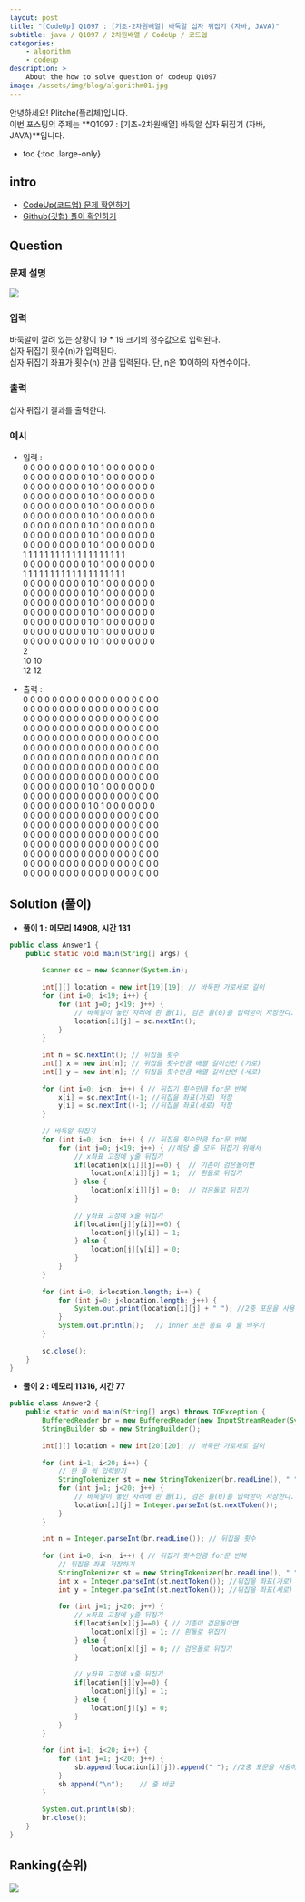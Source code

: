 ```yaml
---
layout: post
title: "[CodeUp] Q1097 : [기초-2차원배열] 바둑알 십자 뒤집기 (자바, JAVA)"
subtitle: java / Q1097 / 2차원배열 / CodeUp / 코드업
categories:
    - algorithm
    - codeup
description: >
    About the how to solve question of codeup Q1097
image: /assets/img/blog/algorithm01.jpg
---
```


안녕하세요! Plitche(플리체)입니다.  
이번 포스팅의 주제는 **Q1097 : [기초-2차원배열] 바둑알 십자 뒤집기 (자바, JAVA)**입니다.

* toc
{:toc .large-only}

## intro
* [CodeUp(코드업) 문제 확인하기](https://codeup.kr/problem.php?id=1097)  
* [Github(깃헙) 풀이 확인하기](https://github.com/plitche/CodeUp_Solution/tree/master/Q1001~Q1100/Q1097)  

## Question
### 문제 설명
![](/assets/post/codeup/Q1000~Q1099/20210801/01.JPG)
### 입력
바둑알이 깔려 있는 상황이 19 * 19 크기의 정수값으로 입력된다.  
십자 뒤집기 횟수(n)가 입력된다.  
십자 뒤집기 좌표가 횟수(n) 만큼 입력된다. 단, n은 10이하의 자연수이다.  

### 출력
십자 뒤집기 결과를 출력한다.  

### 예시
* 입력 :  
0 0 0 0 0 0 0 0 0 1 0 1 0 0 0 0 0 0 0  
0 0 0 0 0 0 0 0 0 1 0 1 0 0 0 0 0 0 0  
0 0 0 0 0 0 0 0 0 1 0 1 0 0 0 0 0 0 0  
0 0 0 0 0 0 0 0 0 1 0 1 0 0 0 0 0 0 0  
0 0 0 0 0 0 0 0 0 1 0 1 0 0 0 0 0 0 0  
0 0 0 0 0 0 0 0 0 1 0 1 0 0 0 0 0 0 0  
0 0 0 0 0 0 0 0 0 1 0 1 0 0 0 0 0 0 0  
0 0 0 0 0 0 0 0 0 1 0 1 0 0 0 0 0 0 0  
0 0 0 0 0 0 0 0 0 1 0 1 0 0 0 0 0 0 0  
1 1 1 1 1 1 1 1 1 1 1 1 1 1 1 1 1 1 1  
0 0 0 0 0 0 0 0 0 1 0 1 0 0 0 0 0 0 0  
1 1 1 1 1 1 1 1 1 1 1 1 1 1 1 1 1 1 1  
0 0 0 0 0 0 0 0 0 1 0 1 0 0 0 0 0 0 0  
0 0 0 0 0 0 0 0 0 1 0 1 0 0 0 0 0 0 0  
0 0 0 0 0 0 0 0 0 1 0 1 0 0 0 0 0 0 0  
0 0 0 0 0 0 0 0 0 1 0 1 0 0 0 0 0 0 0  
0 0 0 0 0 0 0 0 0 1 0 1 0 0 0 0 0 0 0  
0 0 0 0 0 0 0 0 0 1 0 1 0 0 0 0 0 0 0  
0 0 0 0 0 0 0 0 0 1 0 1 0 0 0 0 0 0 0  
2  
10 10  
12 12  
  
* 출력 :  
0 0 0 0 0 0 0 0 0 0 0 0 0 0 0 0 0 0 0  
0 0 0 0 0 0 0 0 0 0 0 0 0 0 0 0 0 0 0  
0 0 0 0 0 0 0 0 0 0 0 0 0 0 0 0 0 0 0  
0 0 0 0 0 0 0 0 0 0 0 0 0 0 0 0 0 0 0  
0 0 0 0 0 0 0 0 0 0 0 0 0 0 0 0 0 0 0  
0 0 0 0 0 0 0 0 0 0 0 0 0 0 0 0 0 0 0  
0 0 0 0 0 0 0 0 0 0 0 0 0 0 0 0 0 0 0  
0 0 0 0 0 0 0 0 0 0 0 0 0 0 0 0 0 0 0  
0 0 0 0 0 0 0 0 0 0 0 0 0 0 0 0 0 0 0  
0 0 0 0 0 0 0 0 0 1 0 1 0 0 0 0 0 0 0  
0 0 0 0 0 0 0 0 0 0 0 0 0 0 0 0 0 0 0  
0 0 0 0 0 0 0 0 0 1 0 1 0 0 0 0 0 0 0  
0 0 0 0 0 0 0 0 0 0 0 0 0 0 0 0 0 0 0  
0 0 0 0 0 0 0 0 0 0 0 0 0 0 0 0 0 0 0  
0 0 0 0 0 0 0 0 0 0 0 0 0 0 0 0 0 0 0  
0 0 0 0 0 0 0 0 0 0 0 0 0 0 0 0 0 0 0  
0 0 0 0 0 0 0 0 0 0 0 0 0 0 0 0 0 0 0  
0 0 0 0 0 0 0 0 0 0 0 0 0 0 0 0 0 0 0  
0 0 0 0 0 0 0 0 0 0 0 0 0 0 0 0 0 0 0  

## Solution (풀이)
* **풀이 1 : 메모리 14908, 시간 131**  
```java
public class Answer1 {
	public static void main(String[] args) {
		
		Scanner sc = new Scanner(System.in);
		
		int[][] location = new int[19][19];	// 바둑판 가로세로 길이
		for (int i=0; i<19; i++) {
			for (int j=0; j<19; j++) {
				// 바둑알이 놓인 자리에 흰 돌(1), 검은 돌(0)을 입력받아 저장한다.
				location[i][j] = sc.nextInt();
			}
		}
		
		int n = sc.nextInt(); // 뒤집을 횟수
		int[] x = new int[n]; // 뒤집을 횟수만큼 배열 길이선언 (가로)
		int[] y = new int[n]; // 뒤집을 횟수만큼 배열 길이선언 (세로)
		
		for (int i=0; i<n; i++) { // 뒤집기 횟수만큼 for문 반복
			x[i] = sc.nextInt()-1; //뒤집을 좌표(가로) 저장
			y[i] = sc.nextInt()-1; //뒤집을 좌표(세로) 저장
		}
		
		// 바둑알 뒤집기
		for (int i=0; i<n; i++) { // 뒤집을 횟수만큼 for문 반복
			for (int j=0; j<19; j++) { //해당 줄 모두 뒤집기 위해서
				// x좌표 고정에 y줄 뒤집기
				if(location[x[i]][j]==0) {	// 기존이 검은돌이면
					location[x[i]][j] = 1;	// 흰돌로 뒤집기
				} else {		
					location[x[i]][j] = 0;	// 검은돌로 뒤집기
				}
				
				// y좌표 고정에 x줄 뒤집기				
				if(location[j][y[i]]==0) {
					location[j][y[i]] = 1;
				} else {
					location[j][y[i]] = 0;
				}
			}
		}
		
		for (int i=0; i<location.length; i++) {
			for (int j=0; j<location.length; j++) {
				System.out.print(location[i][j] + " ");	//2중 포문을 사용하여 출력
			}
			System.out.println();	// inner 포문 종료 후 줄 띄우기
		}
	
		sc.close();
	}
}
```  

* **풀이 2 : 메모리 11316, 시간 77** 
```java
public class Answer2 {
	public static void main(String[] args) throws IOException {
        BufferedReader br = new BufferedReader(new InputStreamReader(System.in));
        StringBuilder sb = new StringBuilder();
        
        int[][] location = new int[20][20];	// 바둑판 가로세로 길이
        
		for (int i=1; i<20; i++) {
			// 한 줄 씩 입력받기
        	StringTokenizer st = new StringTokenizer(br.readLine(), " ");
			for (int j=1; j<20; j++) {
				// 바둑알이 놓인 자리에 흰 돌(1), 검은 돌(0)을 입력받아 저장한다.
				location[i][j] = Integer.parseInt(st.nextToken());
			}
		}
        
		int n = Integer.parseInt(br.readLine()); // 뒤집을 횟수
		
		for (int i=0; i<n; i++) { // 뒤집기 횟수만큼 for문 반복
			// 뒤집을 좌표 저장하기
			StringTokenizer st = new StringTokenizer(br.readLine(), " ");
			int x = Integer.parseInt(st.nextToken()); //뒤집을 좌표(가로) 저장
			int y = Integer.parseInt(st.nextToken()); //뒤집을 좌표(세로) 저장
			
			for (int j=1; j<20; j++) {
				// x좌표 고정에 y줄 뒤집기
				if(location[x][j]==0) {	// 기존이 검은돌이면
					location[x][j] = 1;	// 흰돌로 뒤집기
				} else {		
					location[x][j] = 0;	// 검은돌로 뒤집기
				}
				
				// y좌표 고정에 x줄 뒤집기				
				if(location[j][y]==0) {
					location[j][y] = 1;
				} else {
					location[j][y] = 0;
				}
			}
		}
		
        for (int i=1; i<20; i++) {
        	for (int j=1; j<20; j++) {
        		sb.append(location[i][j]).append(" "); //2중 포문을 사용하여 sb에 저장
        	}
        	sb.append("\n");	// 줄 바꿈
        }
        
        System.out.println(sb);
        br.close();
    }
}
```

## Ranking(순위)
![](/assets/post/codeup/Q1000~Q1099/20210801/02.JPG)  
